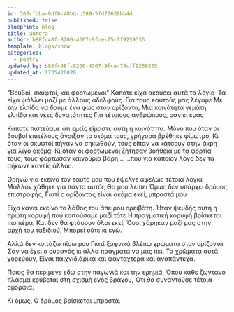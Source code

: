 ```yaml
---
id: 387cfbba-9df8-48bb-b389-5fd73639bb4d
published: false
blueprint: blog
title: aurora
author: b88fc48f-8200-4307-9fce-75cff9259335
template: blogs/show
categories:
  - poetry
updated_by: b88fc48f-8200-4307-9fce-75cff9259335
updated_at: 1735426020
---
```

"Βουβοί, σκυφτοί, και φορτωμένοι"
Κάποτε είχα ακούσει αυτά τα λόγια·
Τα είχα ψάλλει μαζί με άλλους αδελφούς.
Για τους εαυτούς μας λέγαμε 
Με την ελπίδα να δούμε ένα φως στον ορίζοντα, 
Μια κοινότητα γεμάτη ελπίδα και νέες δυνατότητες 
Για τέτοιους ανθρώπους, σαν κι εμάς

Κάποτε πιστεύαμε ότι εμείς είμαστε αυτή η κοινότητα.
Μόνο που όταν οι βουβοί επιτέλους άνοιξαν το στόμα τους, 
      γρήγορα βρέθηκε φίμωτρο, 
Κι όταν οι σκυφτοί πήγαν να σηκωθούν, 
      τους είπαν να κάτσουν στην άκρη για λίγο ακόμα,
Κι όταν οι φορτωμένοι ζήτησαν βοήθεια με τα φορτία τους, 
      τους φόρτωσαν καινούρια βάρη... 
      …που για κάποιον λόγο δεν τα σήκωνε κανείς άλλος. 

Θρηνώ για εκείνο τον εαυτό μου που έψελνε αφελώς τέτοια λόγια·
Μάλλον χάθηκε για πάντα αυτός 
Θα μου λείπει 
Όμως δεν υπάρχει δρόμος επιστροφής,
Γιατί ο ορίζοντας είναι ακόμα εκεί, μπροστά μου

Είχα κάνει εκείνο το λάθος του άπειρου ορειβάτη. 
Ήταν ψευδής αυτή η πρώτη κορυφή που κοιτούσαμε μαζί τότε
Η πραγματική κορυφή βρίσκεται πιο πέρα,
Και δεν θα φτάσουν όλοι εκεί,
Όσοι χάρηκαν μαζί μας στην αρχή του ταξιδιού,
Μπορεί ούτε κι εγώ.

Αλλά δεν κοιτάζω πίσω μου
Γιατί ξαφνικά βλέπω χρώματα στον ορίζοντα
Σαν να έχει ο ουρανός κι άλλα πράγματα να μας πει.
Τα χρώματα αυτά χορεύουν,
Είναι παιχνιδιάρικα και φανταχτερά και αναπάντεχα.

Ποιος θα περίμενε εδώ στην παγωνιά και την ερημιά, 
Όπου κάθε ζωντανό πλάσμα κρύβεται στη σχισμή ενός βράχου,
Ότι θα συναντούσε τέτοια ομορφιά.

Κι όμως,
Ο δρόμος βρίσκεται μπροστά.